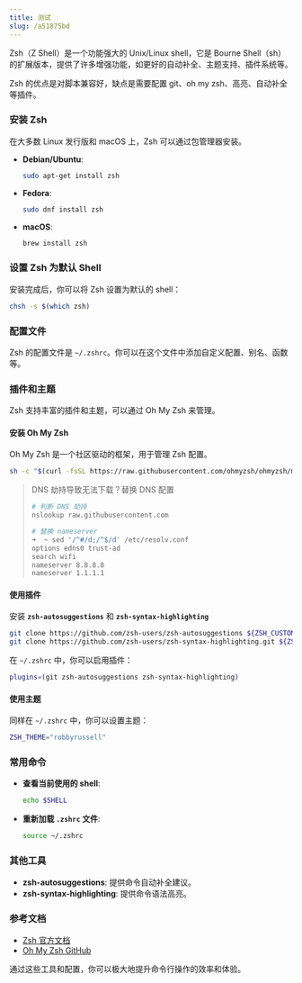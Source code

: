 ```yaml
---
title: 测试
slug: /a51875bd
---
```




Zsh（Z Shell）是一个功能强大的 Unix/Linux shell，它是 Bourne Shell（sh）的扩展版本，提供了许多增强功能，如更好的自动补全、主题支持、插件系统等。

Zsh 的优点是对脚本兼容好，缺点是需要配置 git、oh my zsh、高亮、自动补全等插件。

### 安装 Zsh

在大多数 Linux 发行版和 macOS 上，Zsh 可以通过包管理器安装。

- **Debian/Ubuntu**:

  ```bash
  sudo apt-get install zsh
  ```

- **Fedora**:

  ```bash
  sudo dnf install zsh
  ```
- **macOS**:

  ```bash
  brew install zsh
  ```

### 设置 Zsh 为默认 Shell

安装完成后，你可以将 Zsh 设置为默认的 shell：

```bash
chsh -s $(which zsh)
```

### 配置文件

Zsh 的配置文件是 `~/.zshrc`。你可以在这个文件中添加自定义配置、别名、函数等。

### 插件和主题

Zsh 支持丰富的插件和主题，可以通过 Oh My Zsh 来管理。

#### 安装 Oh My Zsh

Oh My Zsh 是一个社区驱动的框架，用于管理 Zsh 配置。

```bash
sh -c "$(curl -fsSL https://raw.githubusercontent.com/ohmyzsh/ohmyzsh/master/tools/install.sh)"
```

> DNS 劫持导致无法下载？替换 DNS 配置
>
> ```bash
> # 判断 DNS 劫持
> nslookup raw.githubusercontent.com
>
> # 替换 nameserver
> ➜  ~ sed '/^#/d;/^$/d' /etc/resolv.conf
> options edns0 trust-ad
> search wifi
> nameserver 8.8.8.8
> nameserver 1.1.1.1
> ```

#### 使用插件

安装 **`zsh-autosuggestions`** 和 **`zsh-syntax-highlighting`**

```bash
git clone https://github.com/zsh-users/zsh-autosuggestions ${ZSH_CUSTOM:-~/.oh-my-zsh/custom}/plugins/zsh-autosuggestions
git clone https://github.com/zsh-users/zsh-syntax-highlighting.git ${ZSH_CUSTOM:-~/.oh-my-zsh/custom}/plugins/zsh-syntax-highlighting
```

在 `~/.zshrc` 中，你可以启用插件：

```bash
plugins=(git zsh-autosuggestions zsh-syntax-highlighting)
```

#### 使用主题

同样在 `~/.zshrc` 中，你可以设置主题：

```bash
ZSH_THEME="robbyrussell"
```

### 常用命令

- **查看当前使用的 shell**:

  ```bash
  echo $SHELL
  ```
- **重新加载 `.zshrc` 文件**:

  ```bash
  source ~/.zshrc
  ```

### 其他工具

- **zsh-autosuggestions**: 提供命令自动补全建议。
- **zsh-syntax-highlighting**: 提供命令语法高亮。

### 参考文档

- [Zsh 官方文档](https://zsh.sourceforge.io/Doc/)
- [Oh My Zsh GitHub](https://github.com/ohmyzsh/ohmyzsh)

通过这些工具和配置，你可以极大地提升命令行操作的效率和体验。
